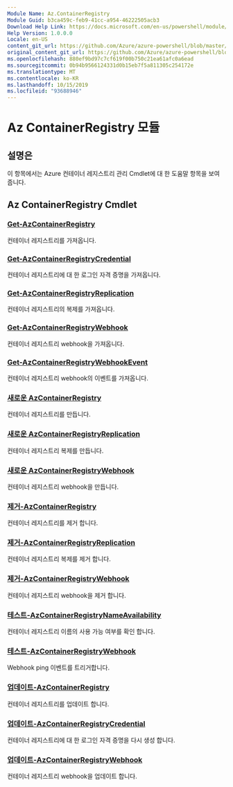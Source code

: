 ```yaml
---
Module Name: Az.ContainerRegistry
Module Guid: b3ca459c-feb9-41cc-a954-46222505acb3
Download Help Link: https://docs.microsoft.com/en-us/powershell/module/az.containerregistry
Help Version: 1.0.0.0
Locale: en-US
content_git_url: https://github.com/Azure/azure-powershell/blob/master/src/ContainerRegistry/ContainerRegistry/help/Az.ContainerRegistry.md
original_content_git_url: https://github.com/Azure/azure-powershell/blob/master/src/ContainerRegistry/ContainerRegistry/help/Az.ContainerRegistry.md
ms.openlocfilehash: 880ef9bd97c7cf619f00b750c21ea61afc0a6ead
ms.sourcegitcommit: 0b94b9566124331d0b15eb7f5a811305c254172e
ms.translationtype: MT
ms.contentlocale: ko-KR
ms.lasthandoff: 10/15/2019
ms.locfileid: "93688946"
---
```

# Az ContainerRegistry 모듈
## 설명은
이 항목에서는 Azure 컨테이너 레지스트리 관리 Cmdlet에 대 한 도움말 항목을 보여 줍니다.

## Az ContainerRegistry Cmdlet
### [Get-AzContainerRegistry](Get-AzContainerRegistry.md)
컨테이너 레지스트리를 가져옵니다.

### [Get-AzContainerRegistryCredential](Get-AzContainerRegistryCredential.md)
컨테이너 레지스트리에 대 한 로그인 자격 증명을 가져옵니다.

### [Get-AzContainerRegistryReplication](Get-AzContainerRegistryReplication.md)
컨테이너 레지스트리의 복제를 가져옵니다.

### [Get-AzContainerRegistryWebhook](Get-AzContainerRegistryWebhook.md)
컨테이너 레지스트리 webhook을 가져옵니다.

### [Get-AzContainerRegistryWebhookEvent](Get-AzContainerRegistryWebhookEvent.md)
컨테이너 레지스트리 webhook의 이벤트를 가져옵니다.

### [새로운 AzContainerRegistry](New-AzContainerRegistry.md)
컨테이너 레지스트리를 만듭니다.

### [새로운 AzContainerRegistryReplication](New-AzContainerRegistryReplication.md)
컨테이너 레지스트리 복제를 만듭니다.

### [새로운 AzContainerRegistryWebhook](New-AzContainerRegistryWebhook.md)
컨테이너 레지스트리 webhook을 만듭니다.

### [제거-AzContainerRegistry](Remove-AzContainerRegistry.md)
컨테이너 레지스트리를 제거 합니다.

### [제거-AzContainerRegistryReplication](Remove-AzContainerRegistryReplication.md)
컨테이너 레지스트리 복제를 제거 합니다.

### [제거-AzContainerRegistryWebhook](Remove-AzContainerRegistryWebhook.md)
컨테이너 레지스트리 webhook을 제거 합니다.

### [테스트-AzContainerRegistryNameAvailability](Test-AzContainerRegistryNameAvailability.md)
컨테이너 레지스트리 이름의 사용 가능 여부를 확인 합니다.

### [테스트-AzContainerRegistryWebhook](Test-AzContainerRegistryWebhook.md)
Webhook ping 이벤트를 트리거합니다.

### [업데이트-AzContainerRegistry](Update-AzContainerRegistry.md)
컨테이너 레지스트리를 업데이트 합니다.

### [업데이트-AzContainerRegistryCredential](Update-AzContainerRegistryCredential.md)
컨테이너 레지스트리에 대 한 로그인 자격 증명을 다시 생성 합니다.

### [업데이트-AzContainerRegistryWebhook](Update-AzContainerRegistryWebhook.md)
컨테이너 레지스트리 webhook을 업데이트 합니다.

